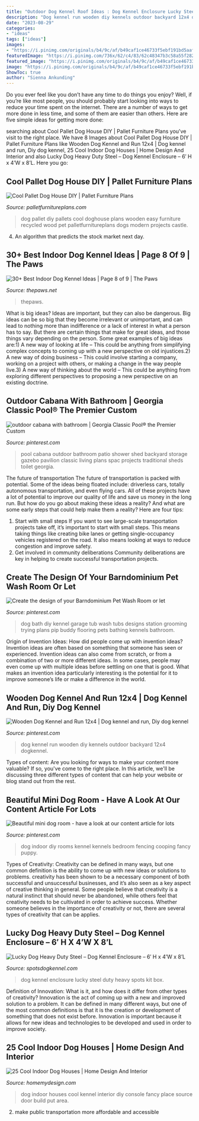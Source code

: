 ```yaml
---
title: "Outdoor Dog Kennel Roof Ideas : Dog Kennel Enclosure Lucky Steel Duty Heavy Spots Kit Box"
description: "Dog kennel run wooden diy kennels outdoor backyard 12x4 dogkennel"
date: "2023-08-29"
categories:
- "ideas"
tags: ["ideas"]
images:
- "https://i.pinimg.com/originals/b4/9c/af/b49caf1ce46733f5ebf191bd5aaf24cc.jpg"
featuredImage: "https://i.pinimg.com/736x/62/c4/83/62c48347b3c58a55f2825fe6e6d48088.jpg"
featured_image: "https://i.pinimg.com/originals/b4/9c/af/b49caf1ce46733f5ebf191bd5aaf24cc.jpg"
image: "https://i.pinimg.com/originals/b4/9c/af/b49caf1ce46733f5ebf191bd5aaf24cc.jpg"
ShowToc: true
author: "Sienna Ankunding"
---
```



Do you ever feel like you don’t have any time to do things you enjoy? Well, if you’re like most people, you should probably start looking into ways to reduce your time spent on the internet. There are a number of ways to get more done in less time, and some of them are easier than others. Here are five simple ideas for getting more done: 
	

		
searching about Cool Pallet Dog House DIY | Pallet Furniture Plans you've visit to the right place. We have 8 Images about Cool Pallet Dog House DIY | Pallet Furniture Plans like Wooden Dog Kennel and Run 12x4 | Dog kennel and run, Diy dog kennel, 25 Cool Indoor Dog Houses | Home Design And Interior and also Lucky Dog Heavy Duty Steel – Dog Kennel Enclosure – 6′ H x 4’W x 8’L. Here you go:
		
    
## Cool Pallet Dog House DIY | Pallet Furniture Plans

<img loading=lazy src="https://palletfurnitureplans.com/wp-content/uploads/2014/02/pallet-dog-house-1.jpg" onerror="this.onerror=null;this.src='https://tse1.mm.bing.net/th?id=OIP.8TgUykLVWP11PSFFyrPi1AHaJ4&amp;pid=15.1';" alt="Cool Pallet Dog House DIY | Pallet Furniture Plans">

_Source: palletfurnitureplans.com_

>dog pallet diy pallets cool doghouse plans wooden easy furniture recycled wood pet palletfurnitureplans dogs modern projects castle. 

	

4. An algorithm that predicts the stock market next day.

    
## 30+ Best Indoor Dog Kennel Ideas | Page 8 Of 9 | The Paws

<img loading=lazy src="https://www.thepaws.net/wp-content/uploads/2018/10/indoor-dog-kennel-idea-2.jpg" onerror="this.onerror=null;this.src='https://tse2.mm.bing.net/th?id=OIP.DihfLz51fSP7Kbfl8hZCkgHaFF&amp;pid=15.1';" alt="30+ Best Indoor Dog Kennel Ideas | Page 8 of 9 | The Paws">

_Source: thepaws.net_

>thepaws. 

	

What is big ideas?
Ideas are important, but they can also be dangerous. Big ideas can be so big that they become irrelevant or unimportant, and can lead to nothing more than indifference or a lack of interest in what a person has to say. But there are certain things that make for great ideas, and those things vary depending on the person. Some great examples of big ideas are:1) A new way of looking at life – This could be anything from simplifying complex concepts to coming up with a new perspective on old injustices.2) A new way of doing business – This could involve starting a company, working on a project with others, or making a change in the way people live.3) A new way of thinking about the world – This could be anything from exploring different perspectives to proposing a new perspective on an existing doctrine.

    
## Outdoor Cabana With Bathroom | Georgia Classic Pool® The Premier Custom

<img loading=lazy src="https://i.pinimg.com/736x/64/62/3b/64623b877a4e7677f36c910b56d1cea6--pool-toy-storage-pool-storage-ideas.jpg" onerror="this.onerror=null;this.src='https://tse3.mm.bing.net/th?id=OIP.T3T1m1vM5CKOZ7WdkMnSywHaFj&amp;pid=15.1';" alt="outdoor cabana with bathroom | Georgia Classic Pool® the Premier Custom">

_Source: pinterest.com_

>pool cabana outdoor bathroom patio shower shed backyard storage gazebo pavilion classic living plans spac projects traditional sheds toilet georgia. 

	

The future of transportation
The future of transportation is packed with potential. Some of the ideas being floated include: driverless cars, totally autonomous transportation, and even flying cars. All of these projects have a lot of potential to improve our quality of life and save us money in the long run. But how do you go about making these ideas a reality? And what are some early steps that could help make them a reality? Here are four tips: 
1. Start with small steps 
If you want to see large-scale transportation projects take off, it’s important to start with small steps. This means taking things like creating bike lanes or getting single-occupancy vehicles registered on the road. It also means looking at ways to reduce congestion and improve safety. 
2. Get involved in community deliberations 
Community deliberations are key in helping to create successful transportation projects.

    
## Create The Design Of Your Barndominium Pet Wash Room Or Let

<img loading=lazy src="https://i.pinimg.com/originals/b4/9c/af/b49caf1ce46733f5ebf191bd5aaf24cc.jpg" onerror="this.onerror=null;this.src='https://tse4.mm.bing.net/th?id=OIP.zxg9b4b8iOPGtAEmL7eQrQHaNJ&amp;pid=15.1';" alt="Create the design of your Barndominium Pet Wash Room or let">

_Source: pinterest.com_

>dog bath diy kennel garage tub wash tubs designs station grooming trying plans pip buddy flooring pets bathing kennels bathroom. 

	

Origin of Invention Ideas: How did people come up with invention ideas?
Invention ideas are often based on something that someone has seen or experienced. Invention ideas can also come from scratch, or from a combination of two or more different ideas. In some cases, people may even come up with multiple ideas before settling on one that is good. What makes an invention idea particularly interesting is the potential for it to improve someone’s life or make a difference in the world.

    
## Wooden Dog Kennel And Run 12x4 | Dog Kennel And Run, Diy Dog Kennel

<img loading=lazy src="https://i.pinimg.com/736x/cf/cf/e6/cfcfe6a820274b525e3d224ababa0c97.jpg" onerror="this.onerror=null;this.src='https://tse2.mm.bing.net/th?id=OIP.tId29aCYp9jI2GYKzb1ScQHaFj&amp;pid=15.1';" alt="Wooden Dog Kennel and Run 12x4 | Dog kennel and run, Diy dog kennel">

_Source: pinterest.com_

>dog kennel run wooden diy kennels outdoor backyard 12x4 dogkennel. 

	

Types of content:
Are you looking for ways to make your content more valuable? If so, you've come to the right place. In this article, we'll be discussing three different types of content that can help your website or blog stand out from the rest.

    
## Beautiful Mini Dog Room - Have A Look At Our Content Article For Lots

<img loading=lazy src="https://i.pinimg.com/736x/62/c4/83/62c48347b3c58a55f2825fe6e6d48088.jpg" onerror="this.onerror=null;this.src='https://tse4.mm.bing.net/th?id=OIP.SXBfHMNkhEsFDs-whaW2nwHaJ3&amp;pid=15.1';" alt="Beautiful mini dog room - have a look at our content article for lots">

_Source: pinterest.com_

>dog indoor diy rooms kennel kennels bedroom fencing cooping fancy puppy. 

	

Types of Creativity:
Creativity can be defined in many ways, but one common definition is the ability to come up with new ideas or solutions to problems. creativity has been shown to be a necessary component of both successful and unsuccessful businesses, and it’s also seen as a key aspect of creative thinking in general. Some people believe that creativity is a natural instinct that should never be abandoned, while others feel that creativity needs to be cultivated in order to achieve success. Whether someone believes in the importance of creativity or not, there are several types of creativity that can be applies.

    
## Lucky Dog Heavy Duty Steel – Dog Kennel Enclosure – 6′ H X 4’W X 8’L

<img loading=lazy src="http://spotsdogkennel.com/wp-content/uploads/2018/07/CL60548-LIFESTYLE.jpg" onerror="this.onerror=null;this.src='https://tse2.mm.bing.net/th?id=OIP.83pIGnwLethNLq-TYsYEaQHaHH&amp;pid=15.1';" alt="Lucky Dog Heavy Duty Steel – Dog Kennel Enclosure – 6′ H x 4’W x 8’L">

_Source: spotsdogkennel.com_

>dog kennel enclosure lucky steel duty heavy spots kit box. 

	

Definition of Innovation: What is it, and how does it differ from other types of creativity?
Innovation is the act of coming up with a new and improved solution to a problem. It can be defined in many different ways, but one of the most common definitions is that it is the creation or development of something that does not exist before. Innovation is important because it allows for new ideas and technologies to be developed and used in order to improve society.

    
## 25 Cool Indoor Dog Houses | Home Design And Interior

<img loading=lazy src="http://homemydesign.com/wp-content/uploads/2014/04/dog-house-console.jpg" onerror="this.onerror=null;this.src='https://tse3.mm.bing.net/th?id=OIP.7HqfFM4pGDtZ5_LhgnKBSQHaLP&amp;pid=15.1';" alt="25 Cool Indoor Dog Houses | Home Design And Interior">

_Source: homemydesign.com_

>dog indoor houses cool kennel interior diy console fancy place source door build put area. 

	

2. make public transportation more affordable and accessible

